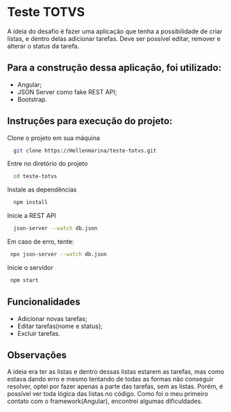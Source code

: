 # Teste TOTVS

A ideia do desafio é fazer uma aplicação que tenha a possibilidade de criar listas, e dentro delas adicionar tarefas. Deve ser possível editar, remover e alterar o status da tarefa.

## Para a construção dessa aplicação, foi utilizado:

- Angular;
- JSON Server como fake REST API;
- Bootstrap.

## Instruções para execução do projeto:

Clone o projeto em sua máquina

```bash
  git clone https://Hellenmarina/teste-totvs.git
```

Entre no diretório do projeto

```bash
  cd teste-totvs
```

Instale as dependências

```bash
  npm install
```

Inicie a REST API

```bash
  json-server --watch db.json
```

Em caso de erro, tente:

```bash
 npx json-server --watch db.json
```

Inicie o servidor

```bash
 npm start
```

## Funcionalidades

- Adicionar novas tarefas;
- Editar tarefas(nome e status);
- Excluir tarefas.

## Observações

A ideia era ter as listas e dentro dessas listas estarem as tarefas, mas como estava dando erro e mesmo tentando de todas as formas não conseguir resolver, optei por fazer apenas a parte das tarefas, sem as listas. Porém, é possível ver toda lógica das listas no código. Como foi o meu primeiro contato com o framework(Angular), encontrei algumas dificuldades.
